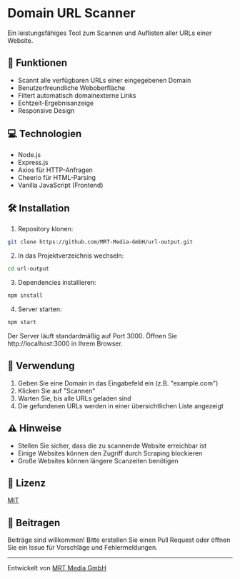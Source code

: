 # Domain URL Scanner

Ein leistungsfähiges Tool zum Scannen und Auflisten aller URLs einer Website.

## 🚀 Funktionen

- Scannt alle verfügbaren URLs einer eingegebenen Domain
- Benutzerfreundliche Weboberfläche
- Filtert automatisch domainexterne Links
- Echtzeit-Ergebnisanzeige
- Responsive Design

## 💻 Technologien

- Node.js
- Express.js
- Axios für HTTP-Anfragen
- Cheerio für HTML-Parsing
- Vanilla JavaScript (Frontend)

## 🛠️ Installation

1. Repository klonen:
```bash
git clone https://github.com/MRT-Media-GmbH/url-output.git
```

2. In das Projektverzeichnis wechseln:
```bash
cd url-output
```

3. Dependencies installieren:
```bash
npm install
```

4. Server starten:
```bash
npm start
```

Der Server läuft standardmäßig auf Port 3000. Öffnen Sie http://localhost:3000 in Ihrem Browser.

## 🔧 Verwendung

1. Geben Sie eine Domain in das Eingabefeld ein (z.B. "example.com")
2. Klicken Sie auf "Scannen"
3. Warten Sie, bis alle URLs geladen sind
4. Die gefundenen URLs werden in einer übersichtlichen Liste angezeigt

## ⚠️ Hinweise

- Stellen Sie sicher, dass die zu scannende Website erreichbar ist
- Einige Websites können den Zugriff durch Scraping blockieren
- Große Websites können längere Scanzeiten benötigen

## 📝 Lizenz

[MIT](LICENSE)

## 👥 Beitragen

Beiträge sind willkommen! Bitte erstellen Sie einen Pull Request oder öffnen Sie ein Issue für Vorschläge und Fehlermeldungen.

---
Entwickelt von [MRT Media GmbH](https://github.com/MRT-Media-GmbH)
